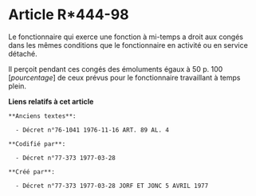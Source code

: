# Article R*444-98

Le fonctionnaire qui exerce une fonction à mi-temps a droit aux congés dans les mêmes conditions que le fonctionnaire en
activité ou en service détaché.

Il perçoit pendant ces congés des émoluments égaux à 50 p. 100 [*pourcentage*] de ceux prévus pour le fonctionnaire
travaillant à temps plein.

**Liens relatifs à cet article**

	**Anciens textes**:

	  - Décret n°76-1041 1976-11-16 ART. 89 AL. 4

	**Codifié par**:

	  - Décret n°77-373 1977-03-28

	**Créé par**:

	  - Décret n°77-373 1977-03-28 JORF ET JONC 5 AVRIL 1977
